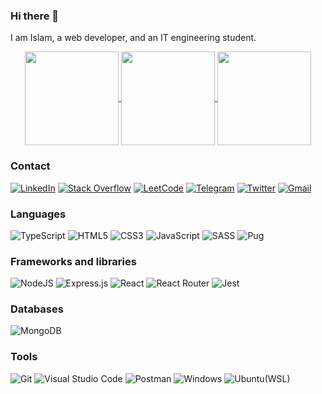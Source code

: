 ### Hi there 👋
I am Islam, a web developer, and an IT engineering student.


<section align="center">
<a align="center" href="https://github.com/anuraghazra/github-readme-stats">
  <img align="center" height=150 src="https://github-readme-stats.vercel.app/api?username=I-3B&show_icons=true&theme=tokyonight" />
</a>
<a align="center" href="https://github.com/anuraghazra/github-readme-stats">
  <img align="center" height=150 src="https://github-readme-stats.vercel.app/api/top-langs/?username=I-3B&hide=java&layout=compact&theme=tokyonight" />
</a>
<a align="center" href="https://github.com/I-3B/PurpleBook-API">
  <img align="center" height=150 src="https://github-readme-stats.vercel.app/api/pin/?username=I-3B&repo=purplebook-api&theme=tokyonight" />
</a>
</section>

### Contact
[![LinkedIn](https://img.shields.io/badge/linkedin-%230077B5.svg?style=for-the-badge&logo=linkedin&logoColor=white)](https://www.linkedin.com/in/islam-nassani-994a32194)
[![Stack Overflow](https://img.shields.io/badge/-Stackoverflow-FE7A16?style=for-the-badge&logo=stack-overflow&logoColor=white)](https://stackoverflow.com/users/14283533/i3b)
[![LeetCode](https://img.shields.io/badge/LeetCode-000000?style=for-the-badge&logo=LeetCode&logoColor=#d16c06)](https://leetcode.com/islamnaasani/)
[![Telegram](https://img.shields.io/badge/Telegram-2CA5E0?style=for-the-badge&logo=telegram&logoColor=white)](https://t.me/islam_naasani)
[![Twitter](https://img.shields.io/badge/Twitter-%231DA1F2.svg?style=for-the-badge&logo=Twitter&logoColor=white)](https://twitter.com/i_3b___)
[![Gmail](https://img.shields.io/badge/Gmail-D14836?style=for-the-badge&logo=gmail&logoColor=white)](mailto:islamnaasani@gmail.com)

### Languages
![TypeScript](https://img.shields.io/badge/typescript-%23007ACC.svg?style=for-the-badge&logo=typescript&logoColor=white)
![HTML5](https://img.shields.io/badge/html5-%23E34F26.svg?style=for-the-badge&logo=html5&logoColor=white)
![CSS3](https://img.shields.io/badge/css3-%231572B6.svg?style=for-the-badge&logo=css3&logoColor=white)
![JavaScript](https://img.shields.io/badge/javascript-%23323330.svg?style=for-the-badge&logo=javascript&logoColor=%23F7DF1E)
![SASS](https://img.shields.io/badge/SASS-hotpink.svg?style=for-the-badge&logo=SASS&logoColor=white)
![Pug](https://img.shields.io/badge/Pug-FFF?style=for-the-badge&logo=pug&logoColor=A86454)

### Frameworks and libraries 
![NodeJS](https://img.shields.io/badge/node.js-6DA55F?style=for-the-badge&logo=node.js&logoColor=white)
![Express.js](https://img.shields.io/badge/express.js-%23404d59.svg?style=for-the-badge&logo=express&logoColor=%2361DAFB)
![React](https://img.shields.io/badge/react-%2320232a.svg?style=for-the-badge&logo=react&logoColor=%2361DAFB)
![React Router](https://img.shields.io/badge/React_Router-CA4245?style=for-the-badge&logo=react-router&logoColor=white)
![Jest](https://img.shields.io/badge/-jest-%23C21325?style=for-the-badge&logo=jest&logoColor=white)

### Databases
![MongoDB](https://img.shields.io/badge/MongoDB-%234ea94b.svg?style=for-the-badge&logo=mongodb&logoColor=white)

### Tools
![Git](https://img.shields.io/badge/git-%23F05033.svg?style=for-the-badge&logo=git&logoColor=white)
![Visual Studio Code](https://img.shields.io/badge/Visual%20Studio%20Code-0078d7.svg?style=for-the-badge&logo=visual-studio-code&logoColor=white)
![Postman](https://img.shields.io/badge/Postman-FF6C37?style=for-the-badge&logo=postman&logoColor=white)
![Windows](https://img.shields.io/badge/Windows-0078D6?style=for-the-badge&logo=windows&logoColor=white)
![Ubuntu](https://img.shields.io/badge/Ubuntu-E95420?style=for-the-badge&logo=ubuntu&logoColor=white)(WSL)

